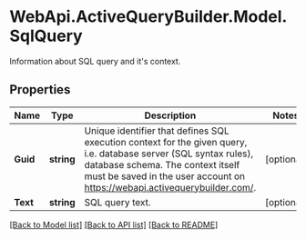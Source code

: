 # WebApi.ActiveQueryBuilder.Model.SqlQuery

Information about SQL query and it&#39;s context.

## Properties

Name | Type | Description | Notes
------------ | ------------- | ------------- | -------------
**Guid** | **string** | Unique identifier that defines SQL execution context for the given query, i.e. database server (SQL syntax rules),  database schema. The context itself must be saved in the user account on https://webapi.activequerybuilder.com/. | [optional] 
**Text** | **string** | SQL query text. | [optional] 

[[Back to Model list]](../README.md#documentation-for-models) [[Back to API list]](../README.md#documentation-for-api-endpoints) [[Back to README]](../README.md)

